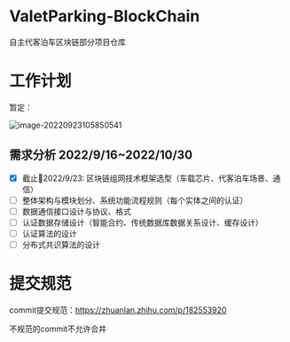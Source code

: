 # ValetParking-BlockChain
自主代客泊车区块链部分项目仓库

# 工作计划

暂定：

![image-20220923105850541](http://xwjpics.gumptlu.work/qinniu_uPic/image-20220923105850541.png)

## 需求分析 2022/9/16~2022/10/30

- [x] 截止📅2022/9/23:  区块链组网技术框架选型（车载芯片、代客泊车场景、通信） 
- [ ] 整体架构与模块划分、系统功能流程规则（每个实体之间的认证）
- [ ] 数据通信接口设计与协议、格式
- [ ] 认证数据存储设计（智能合约、传统数据库数据关系设计、缓存设计）
- [ ] 认证算法的设计
- [ ] 分布式共识算法的设计

# 提交规范

commit提交规范：https://zhuanlan.zhihu.com/p/182553920

不规范的commit不允许合并

